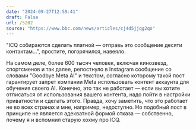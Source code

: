 ```yaml
---
date: "2024-09-27T12:59:41"
draft: False
url: /5202
source: "https://www.bbc.com/news/articles/cj4d5jjqg2qo"
---
```


"ICQ собираются сделать платной — отправь это сообщение десяти контактам…", простите, погорячился, навеяло.

На самом деле, более 600 тысяч человек, включая кинозвезд, спортсменов и так далее, репостнуло в Instagram сообщение со словами "Goodbye Meta AI" и текстом, согласно которому такой пост гарантирует запрет компании Meta использовать контент аккаунта для обучения своего AI. Конечно, это так не работает — если вы хотите отписаться от использования вашего контента, надо пойти в настройки приватности и сделать этого. Правда, хочу заметить, что это работает не во всех странах и мне, например, недоступно. Но подобный пост в принципе не является адекватной формой отказа — собственно, почему я и вспомнил старую хохму про ICQ.
